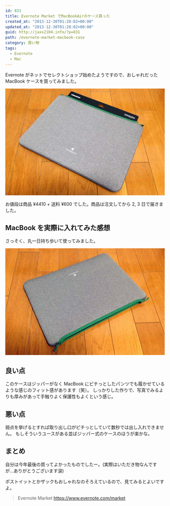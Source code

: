 ```yaml
---
id: 831
title: Evernote Market でMacBookAirのケース買った
created_at: "2013-12-30T01:28:02+00:00"
updated_at: "2013-12-30T01:28:02+00:00"
guid: http://jaxx2104.info/?p=831
path: /evernote-market-macbook-case
category: 買い物
tags:
  - Evernote
  - Mac
---
```


Evernote がネットでセレクトショップ始めたようですので、おしゃれだった MacBook ケースを買ってみました。

![](./image.jpg)

お値段は商品 ¥4410 + 送料 ¥600 でした。商品は注文してから 2, 3 日で届きました。

<!--more-->

## MacBook を実際に入れてみた感想

さっそく、丸一日持ち歩いて使ってみました。

<img src="./image2.jpg" />

## 良い点

このケースはジッパーがなく MacBook にピチっとしたパンツでも履かせているような感じのフィット感があります（笑）。
しっかりした作りで、写真でみるよりも厚みがあって手触りよく保護性もよくという感じ。

## 悪い点

弱点を挙げるとすれば取り出し口がピチっとしていて数秒では出し入れできません。
もしそういうユースがある並ばジッパー式のケースのほうが楽かな。

## まとめ

自分は今年最後の買ってよかったものでしたー。(実際はいただき物なんですが…ありがとうございます涙)

ポストイットとかザックもおしゃれなのそろえているので、見てみるとよいですよ。

> Evernote Market
> https://www.evernote.com/market
